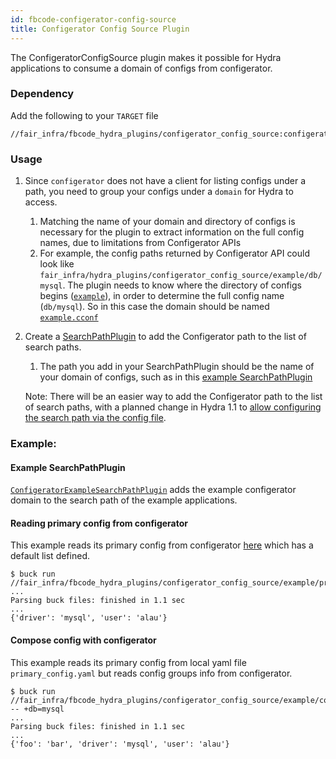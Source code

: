 ```yaml
---
id: fbcode-configerator-config-source
title: Configerator Config Source Plugin
---
```


The ConfigeratorConfigSource plugin makes it possible for Hydra applications to consume a domain of configs from configerator.

### Dependency

Add the following to your `TARGET` file
```commandline
//fair_infra/fbcode_hydra_plugins/configerator_config_source:configerator_config_source
```

### Usage

1. Since `configerator` does not have a client for listing configs under a path, you need to group your configs under
a `domain` for Hydra to access. 
   1. Matching the name of your domain and directory of configs is necessary for the plugin to extract information on the full config names, due to limitations from Configerator APIs
   1. For example, the config paths returned by Configerator API could look like `fair_infra/hydra_plugins/configerator_config_source/example/db/mysql`. The plugin needs to know where the directory of configs begins ([`example`](https://fburl.com/diffusion/7c0c5tig)), in order to determine the full config name (`db/mysql`). So in this case the domain should be named [`example.cconf`](https://fburl.com/diffusion/pyymoo1t)
1. Create a [SearchPathPlugin](https://hydra.cc/docs/next/advanced/search_path) to add the Configerator path to the list of search paths.
   
   1. The path you add in your SearchPathPlugin should be the name of your domain of configs, such as in this [example SearchPathPlugin](https://fburl.com/diffusion/ljggtux5)
   
   Note: There will be an easier way to add the Configerator path to the list of search paths, with a planned change in Hydra 1.1 to [allow configuring the search path via the config file](https://github.com/facebookresearch/hydra/issues/274).

### Example:

#### Example SearchPathPlugin
[`ConfigeratorExampleSearchPathPlugin`](https://fburl.com/diffusion/vwa82fbg) adds the example configerator domain to the search path of the example applications.

#### Reading primary config from configerator
This example reads its primary config from configerator [here](https://fburl.com/diffusion/twk3smkj) which has a default list defined.

```commandline
$ buck run //fair_infra/fbcode_hydra_plugins/configerator_config_source/example/primary_config:my_app 
...
Parsing buck files: finished in 1.1 sec
...
{'driver': 'mysql', 'user': 'alau'}
```

#### Compose config with configerator
This example reads its primary config from local yaml file `primary_config.yaml` but reads config groups info from configerator.

```commandline
$ buck run //fair_infra/fbcode_hydra_plugins/configerator_config_source/example/config_group:my_app -- +db=mysql
...
Parsing buck files: finished in 1.1 sec
...
{'foo': 'bar', 'driver': 'mysql', 'user': 'alau'}
```
